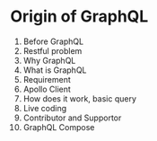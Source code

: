 # Origin of GraphQL

1. Before GraphQL
2. Restful problem
3. Why GraphQL
4. What is GraphQL
5. Requirement
6. Apollo Client
7. How does it work, basic query
8. Live coding
9. Contributor and Supportor
10. GraphQL Compose
